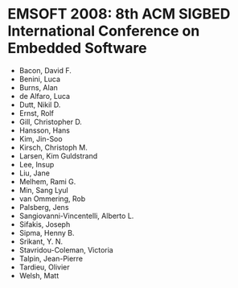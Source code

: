 # EMSOFT 2008: 8th ACM SIGBED International Conference on Embedded Software
* Bacon, David F.
* Benini, Luca
* Burns, Alan
* de Alfaro, Luca
* Dutt, Nikil D.
* Ernst, Rolf
* Gill, Christopher D.
* Hansson, Hans
* Kim, Jin-Soo
* Kirsch, Christoph M.
* Larsen, Kim Guldstrand
* Lee, Insup
* Liu, Jane
* Melhem, Rami G.
* Min, Sang Lyul
* van Ommering, Rob
* Palsberg, Jens
* Sangiovanni-Vincentelli, Alberto L.
* Sifakis, Joseph
* Sipma, Henny B.
* Srikant, Y. N.
* Stavridou-Coleman, Victoria
* Talpin, Jean-Pierre
* Tardieu, Olivier
* Welsh, Matt
